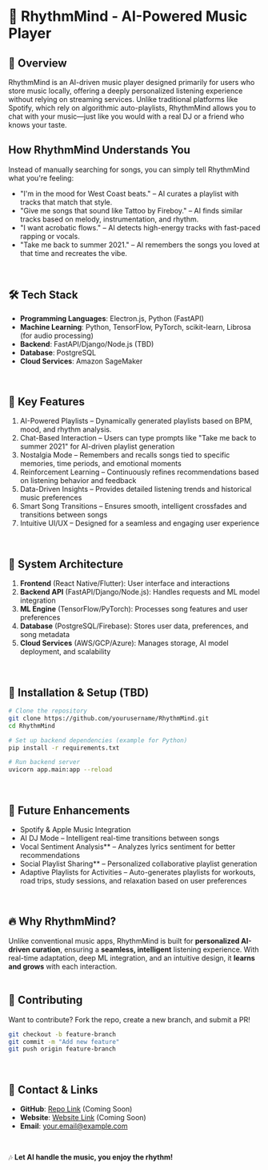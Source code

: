 # 🎵 RhythmMind - AI-Powered Music Player  

## 📌 Overview
RhythmMind is an AI-driven music player designed primarily for users who store music locally, offering a deeply personalized listening experience without relying on streaming services. Unlike traditional platforms like Spotify, which rely on algorithmic auto-playlists, RhythmMind allows you to chat with your music—just like you would with a real DJ or a friend who knows your taste.
<br>

## How RhythmMind Understands You
Instead of manually searching for songs, you can simply tell RhythmMind what you're feeling:
- "I'm in the mood for West Coast beats." – AI curates a playlist with tracks that match that style. 
- "Give me songs that sound like Tattoo by Fireboy." – AI finds similar tracks based on melody, instrumentation, and rhythm. 
- "I want acrobatic flows." – AI detects high-energy tracks with fast-paced rapping or vocals. 
- "Take me back to summer 2021." – AI remembers the songs you loved at that time and recreates the vibe. 
<br>

## 🛠️ Tech Stack
- **Programming Languages**: Electron.js, Python (FastAPI)
- **Machine Learning**: Python, TensorFlow, PyTorch, scikit-learn, Librosa (for audio processing)
- **Backend**: FastAPI/Django/Node.js (TBD)
- **Database**: PostgreSQL
- **Cloud Services**: Amazon SageMaker 
<br>

## 🚀 Key Features
1. AI-Powered Playlists – Dynamically generated playlists based on BPM, mood, and rhythm analysis.
2. Chat-Based Interaction – Users can type prompts like "Take me back to summer 2021" for AI-driven playlist generation
3. Nostalgia Mode – Remembers and recalls songs tied to specific memories, time periods, and emotional moments
4. Reinforcement Learning – Continuously refines recommendations based on listening behavior and feedback
5. Data-Driven Insights – Provides detailed listening trends and historical music preferences
6. Smart Song Transitions – Ensures smooth, intelligent crossfades and transitions between songs
7. Intuitive UI/UX – Designed for a seamless and engaging user experience
<br>

## 📌 System Architecture
1. **Frontend** (React Native/Flutter): User interface and interactions
2. **Backend API** (FastAPI/Django/Node.js): Handles requests and ML model integration
3. **ML Engine** (TensorFlow/PyTorch): Processes song features and user preferences
4. **Database** (PostgreSQL/Firebase): Stores user data, preferences, and song metadata
5. **Cloud Services** (AWS/GCP/Azure): Manages storage, AI model deployment, and scalability
<br>

## 🚀 Installation & Setup (TBD)
```sh
# Clone the repository
git clone https://github.com/yourusername/RhythmMind.git
cd RhythmMind

# Set up backend dependencies (example for Python)
pip install -r requirements.txt

# Run backend server
uvicorn app.main:app --reload
```
<br>

## 📌 Future Enhancements
- Spotify & Apple Music Integration
- AI DJ Mode – Intelligent real-time transitions between songs
- Vocal Sentiment Analysis** – Analyzes lyrics sentiment for better recommendations
- Social Playlist Sharing** – Personalized collaborative playlist generation
- Adaptive Playlists for Activities – Auto-generates playlists for workouts, road trips, study sessions, and relaxation based on user preferences
<br>

## 🔥 Why RhythmMind?
Unlike conventional music apps, RhythmMind is built for **personalized AI-driven curation**, ensuring a **seamless, intelligent** listening experience. With real-time adaptation, deep ML integration, and an intuitive design, it **learns and grows** with each interaction.
<br>
<br>

## 🤝 Contributing
Want to contribute? Fork the repo, create a new branch, and submit a PR!
```sh
git checkout -b feature-branch
git commit -m "Add new feature"
git push origin feature-branch
```
<br>

## 📌 Contact & Links
- **GitHub**: [Repo Link](#) (Coming Soon)
- **Website**: [Website Link](#) (Coming Soon)
- **Email**: your.email@example.com
<br>

🎶 **Let AI handle the music, you enjoy the rhythm!**

